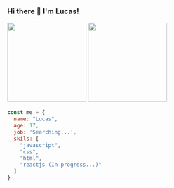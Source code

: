 ### Hi there 👋  I'm Lucas!

<div>
  <img height="180em" src="https://github-readme-stats.vercel.app/api?username=LucasAlt40&show_icons=true&theme=dracula&include_all_commits=true&count_private=true"/>
  <img height="180em" src="https://github-readme-stats.vercel.app/api/top-langs/?username=LucasAlt40&layout=compact&langs_count=8&theme=dracula"/>
</div>

```javascript
const me = {
  name: "Lucas",
  age: 17,
  job: 'Searching...',
  skils: [
    "javascript",
    "css",
    "html",
    "reactjs (In progress...)"
  ]
}
```

<!--
**LucasAlt40/LucasAlt40** is a ✨ _special_ ✨ repository because its `README.md` (this file) appears on your GitHub profile.

Here are some ideas to get you started:

- 🔭 I’m currently working on ...
- 🌱 I’m currently learning ...
- 👯 I’m looking to collaborate on ...
- 🤔 I’m looking for help with ...
- 💬 Ask me about ...
- 📫 How to reach me: ...
- 😄 Pronouns: ...
- ⚡ Fun fact: ...
-->
